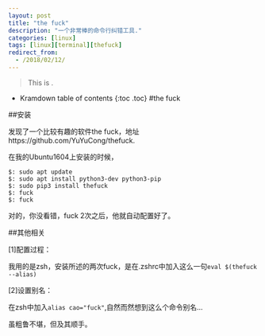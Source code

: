 ```yaml
---
layout: post
title: "the fuck"
description: "一个非常棒的命令行纠错工具."
categories: [linux]
tags: [linux][terminal][thefuck]
redirect_from:
  - /2018/02/12/
---
```


> This is .

* Kramdown table of contents
{:toc .toc}
#the fuck

##安装

发现了一个比较有趣的软件the fuck，地址https://github.com/YuYuCong/thefuck.

在我的Ubuntu1604上安装的时候，

```shell
$: sudo apt update
$: sudo apt install python3-dev python3-pip
$: sudo pip3 install thefuck
$: fuck
$: fuck
```

对的，你没看错，fuck 2次之后，他就自动配置好了。

##其他相关

[1]配置过程：

我用的是zsh，安装所述的两次fuck，是在.zshrc中加入这么一句`eval $(thefuck --alias)`

[2]设置别名：

在zsh中加入`alias cao="fuck"`,自然而然想到这么个命令别名...

虽粗鲁不堪，但及其顺手。



## 